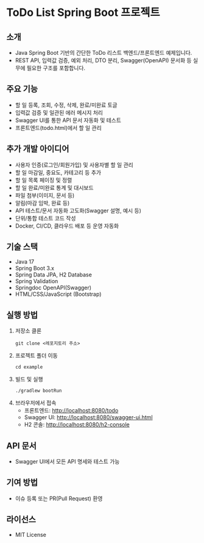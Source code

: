 # ToDo List Spring Boot 프로젝트

## 소개
- Java Spring Boot 기반의 간단한 ToDo 리스트 백엔드/프론트엔드 예제입니다.
- REST API, 입력값 검증, 예외 처리, DTO 분리, Swagger(OpenAPI) 문서화 등 실무에 필요한 구조를 포함합니다.

## 주요 기능
- 할 일 등록, 조회, 수정, 삭제, 완료/미완료 토글
- 입력값 검증 및 일관된 에러 메시지 처리
- Swagger UI를 통한 API 문서 자동화 및 테스트
- 프론트엔드(todo.html)에서 할 일 관리

## 추가 개발 아이디어
- 사용자 인증(로그인/회원가입) 및 사용자별 할 일 관리
- 할 일 마감일, 중요도, 카테고리 등 추가
- 할 일 목록 페이징 및 정렬
- 할 일 완료/미완료 통계 및 대시보드
- 파일 첨부(이미지, 문서 등)
- 알림(마감 임박, 완료 등)
- API 테스트/문서 자동화 고도화(Swagger 설명, 예시 등)
- 단위/통합 테스트 코드 작성
- Docker, CI/CD, 클라우드 배포 등 운영 자동화

## 기술 스택
- Java 17
- Spring Boot 3.x
- Spring Data JPA, H2 Database
- Spring Validation
- Springdoc OpenAPI(Swagger)
- HTML/CSS/JavaScript (Bootstrap)

## 실행 방법
1. 저장소 클론  
   ```
   git clone <레포지토리 주소>
   ```
2. 프로젝트 폴더 이동  
   ```
   cd example
   ```
3. 빌드 및 실행  
   ```
   ./gradlew bootRun
   ```
4. 브라우저에서 접속  
   - 프론트엔드: [http://localhost:8080/todo](http://localhost:8080/todo)
   - Swagger UI: [http://localhost:8080/swagger-ui.html](http://localhost:8080/swagger-ui.html)
   - H2 콘솔: [http://localhost:8080/h2-console](http://localhost:8080/h2-console)

## API 문서
- Swagger UI에서 모든 API 명세와 테스트 가능

## 기여 방법
- 이슈 등록 또는 PR(Pull Request) 환영

## 라이선스
- MIT License
